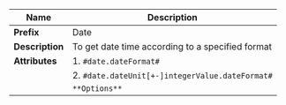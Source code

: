 | Name | Description |
| --- | --- |
| **Prefix** | Date |
| **Description** | To get date time according to a specified format |
| **Attributes** | 1.   `#date.dateFormat#` |
| | 2. `#date.dateUnit[+-]integerValue.dateFormat#` |
| | ``**Options**``  | 
